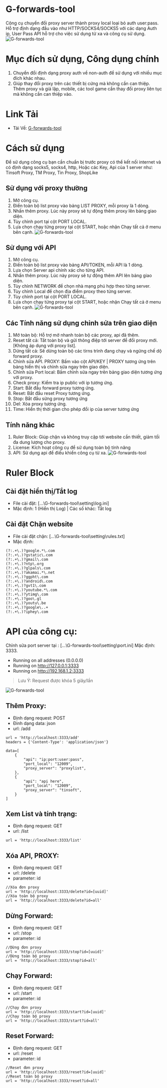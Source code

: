 # G-forwards-tool
Công cụ chuyển đổi proxy server thành proxy local loại bỏ auth user:pass.
Hỗ trợ định dạng đầu vào như HTTP/SOCKS4/SOCKS5 với các dạng Auth ip, User Pass
API hỗ trợ cho việc sử dụng từ xa và công cụ sử dụng.
![G-forwards-tool](https://github.com/2movn/G-forwards-tool/blob/main/tong-quan.png)
# Mục đích sử dụng, Công dụng chính
1. Chuyển đổi định dạng proxy auth về non-auth để sử dụng với nhiều mục đích khác nhau.
2. Giúp thay đổi proxy trên các thiết bị cứng mà không cần can thiệp. Thêm proxy và giả lập, mobile, các tool game cần thay đổi proxy liên tục mà không cần can thiệp vào.

# Link Tải
 - Tải Về: [G-forwards-tool](https://github.com/2movn/G-forwards-tool/releases/download/4.0.0/G-forwards-tool-v4.zip)
# Cách sử dụng
Để sử dụng công cụ bạn cần chuẩn bị trước proxy có thể kết nối internet và có định dạng socks5, socks4, http, Hoặc các Key, Api của 1 server như: Tinsoft Proxy, TM Proxy, Tin Proxy, ShopLike
## Sử dụng với proxy thường
1. Mở công cụ.
2. Điền toàn bộ list proxy vào bảng LIST PROXY, mỗi proxy là 1 dòng.
3. Nhấn thêm proxy. Lúc này proxy sẽ tự động thêm proxy lên bảng giao diện.
4. Tùy chỉnh port tại cột PORT LOCAL.
5. Lựa chọn chạy từng proxy tại cột START, hoặc nhận Chạy tất cả ở menu bên cạnh.
![G-forwards-tool](https://github.com/2movn/G-forwards-tool/blob/main/proxy-list.png?raw=true)
## Sử dụng với API
1. Mở công cụ.
2. Điền toàn bộ list proxy vào bảng API/TOKEN, mỗi API là 1 dòng.
3. Lựa chọn Server api chính xác cho từng API.
4. Nhấn thêm proxy. Lúc này proxy sẽ tự động thêm API lên bảng giao diện.
5. Tùy chỉnh NETWORK để chọn nhà mạng phú hợp theo từng server.
6. Tùy chỉnh Local để chọn địa điểm proxy theo từng server.
7. Tùy chỉnh port tại cột PORT LOCAL.
8. Lựa chọn chạy từng proxy tại cột START, hoặc nhận Chạy tất cả ở menu bên cạnh.
![G-forwards-tool](https://github.com/2movn/G-forwards-tool/blob/main/api.png?raw=true)
## Các Tính năng sử dụng chỉnh sửa trên giao diện
1. Mở toàn bộ: Hỗ trợ mở nhanh toàn bộ các proxy, api đã thêm.
2. Reset tất cả: Tắt toàn bộ và gửi thông điệp tới server để đổi proxy mới. [Không áp dụng với proxy list].
3. Dừng tất cả: Sẽ dừng toàn bộ các tirns trình đang chạy và ngừng chế dộ forward proxy.
4. Chỉnh sửa API. PROXY: Bấm vào cột API/KEY | PROXY tương ứng trên bảng hiển thị và chỉnh sửa ngay trên giao diện.
5. Chỉnh sửa Port local: Bấm chỉnh sửa ngay trên bảng giao diện tương ứng với proxy.
6. Check proxy: Kiểm tra ip public với ip tương ứng.
7. Start: Bắt đầu forward proxy tương ứng.
8. Reset: Bắt đầu reset Proxy tương ứng.
9. Stop: Bắt đầu sừng proxy tương ứng
10. Del: Xóa proxy tương ứng.
11. Time: Hiển thị thời gian cho phép đổi ip của server tương ứng

## Tính năng khác
1. Ruler Block: Giúp chặn và không truy cập tới website cần thiết, giảm tối đa dung lượng cho proxy.
2. License: Kích hoạt công cụ để sử dụng toàn bộ tính năng
3. API: Sử dụng api để điều khiển công cụ từ xa.
![G-forwards-tool](https://github.com/2movn/G-forwards-tool/blob/main/block.png?raw=true)
# Ruler Block
## Cài đặt hiển thị/Tắt log
- File cài đặt: [...\G-forwards-tool\setting\log.ini]
- Mặc định: 1 (Hiển thị Log) | Các số khác: Tắt log
## Cài đặt Chặn website
- File cài đặt chặn: [...\G-forwards-tool\setting\rules.txt]
- Mặc định:
```
(?:.+\.)?google.*\.com
(?:.+\.)?gstatic\.com
(?:.+\.)?gmail\.com
(?:.+\.)?ntp\.org
(?:.+\.)?glpals\.com
(?:.+\.)?akamai.*\.net
(?:.+\.)?ggpht\.com
(?:.+\.)?android\.com
(?:.+\.)?gvt1\.com
(?:.+\.)?youtube.*\.com
(?:.+\.)?ytimg\.com
(?:.+\.)?goo\.gl
(?:.+\.)?youtu\.be
(?:.+\.)?google\..+
(?:.+\.)?iphey\.com
```

# API của công cụ:
Chỉnh sửa port server tại : [...\G-forwards-tool\setting\port.ini] Mặc định: 3333.
 * Running on all addresses (0.0.0.0)
 * Running on http://127.0.0.1:3333
 * Running on http://192.168.1.2:3333

> Lưu Ý: Request được khóa 5 giây/lần

![G-forwards-tool](https://github.com/2movn/G-forwards-tool/blob/main/getlist.png?raw=true)
## Thêm Proxy:
- Định dạng request: POST
- Đinh dạng data: json
- url: /add
```
url = 'http://localhost:3333/add'
headers = {'Content-Type': 'application/json'}

data=[
    {
        "api": "ip:port:user:pass",
        "port_local": "12009",
        "proxy_server": "proxylist",
    },
    {
        "api": "api here",
        "port_local": "12009",
        "proxy_server": "tinsoft",
    }
]
```
## Xem List và tính trạng:
- Định dạng request: GET
- url: /list
```
url = 'http://localhost:3333/list'
```
## Xóa API, PROXY:
- Định dạng request: GET
- url: /delete
- parameter: id
```
//Xóa đơn proxy
url = 'http://localhost:3333/delete?id=[uuid]'
//Xóa toàn bộ proxy
url = 'http://localhost:3333/delete?id=all'
```
## Dừng Forward:
- Định dạng request: GET
- url: /stop
- parameter: id
```
//Dừng đơn proxy
url = 'http://localhost:3333/stop?id=[uuid]'
//Dừng toàn bộ proxy
url = 'http://localhost:3333/stop?id=all'
```
## Chạy Forward:
- Định dạng request: GET
- url: /start
- parameter: id
```
//Chạy đơn proxy
url = 'http://localhost:3333/start?id=[uuid]'
//Chạy toàn bộ proxy
url = 'http://localhost:3333/start?id=all'
```
## Reset Forward:
- Định dạng request: GET
- url: /reset
- parameter: id
```
//Reset đơn proxy
url = 'http://localhost:3333/reset?id=[uuid]'
//Reset toàn bộ proxy
url = 'http://localhost:3333/reset?id=all'
```

